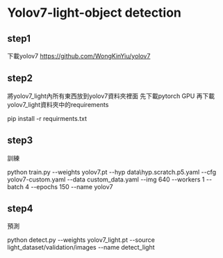 # Yolov7-light-object detection

## step1
下載yolov7
https://github.com/WongKinYiu/yolov7

## step2
將yolov7_light內所有東西放到yolov7資料夾裡面
先下載pytorch GPU
再下載yolov7_light資料夾中的requirements

pip install -r requirments.txt

## step3
訓練

python train.py --weights yolov7.pt --hyp data\hyp.scratch.p5.yaml --cfg yolov7-custom.yaml --data custom_data.yaml --img 640 --workers 1 --batch 4 --epochs 150 --name yolov7

## step4
預測

python detect.py --weights yolov7_light.pt --source light_dataset/validation/images --name detect_light


